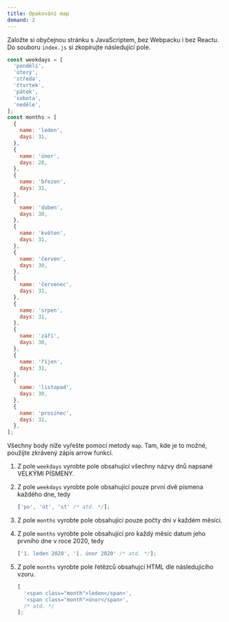 ```yaml
---
title: Opakování map
demand: 2
---
```


Založte si obyčejnou stránku s JavaScriptem, bez Webpacku i bez Reactu. Do souboru `index.js` si zkopírujte následující pole.

```js
const weekdays = [
  'pondělí',
  'úterý',
  'středa',
  'čtvrtek',
  'pátek',
  'sobota',
  'neděle',
];
const months = [
  {
    name: 'leden',
    days: 31,
  },
  {
    name: 'únor',
    days: 28,
  },
  {
    name: 'březen',
    days: 31,
  },
  {
    name: 'duben',
    days: 30,
  },
  {
    name: 'květen',
    days: 31,
  },
  {
    name: 'červen',
    days: 30,
  },
  {
    name: 'červenec',
    days: 31,
  },
  {
    name: 'srpen',
    days: 31,
  },
  {
    name: 'září',
    days: 30,
  },
  {
    name: 'říjen',
    days: 31,
  },
  {
    name: 'listopad',
    days: 30,
  },
  {
    name: 'prosinec',
    days: 31,
  },
];
```

Všechny body níže vyřešte pomocí metody `map`. Tam, kde je to možné, použijte zkrávený zápis arrow funkcí.

1.  Z pole `weekdays` vyrobte pole obsahující všechny názvy dnů napsané VELKÝMI PÍSMENY.
1.  Z pole `weekdays` vyrobte pole obsahující pouze první dvě písmena každého dne, tedy

    ```js
    ['po', 'út', 'st' /* atd. */];
    ```

1.  Z pole `months` vyrobte pole obsahující pouze počty dní v každém měsíci.
1.  Z pole `months` vyrobte pole obsahující pro každý měsíc datum jeho prvního dne v roce 2020, tedy
    ```js
    ['1. leden 2020', '1. únor 2020' /* atd. */];
    ```
1.  Z pole `months` vyrobte pole řetězců obsahujcí HTML dle následujícího vzoru.

    ```js
    [
      '<span class="month">leden</span>',
      '<span class="month">únor</span>',
      /* atd. */
    ];
    ```
